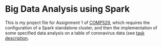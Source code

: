 # Big Data Analysis using Spark

This is my project file for Assignment 1 of [COMP529](https://intranet.csc.liv.ac.uk/teaching/modules/module.php?code=COMP529), which  requires the configuration of a Spark standalone cluster, and then the implementation of some specified data analysis on a table of coronavirus data (see [task description](A1.pdf).
